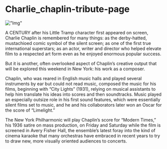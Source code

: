 # Charlie_chaplin-tribute-page

!["Img"](https://static01.nyt.com/images/2014/09/19/arts/19CHAPLIN/19CHAPLIN-jumbo.jpg?quality=90&auto=webp)

 
A CENTURY after his Little Tramp character first appeared on screen, Charlie Chaplin is remembered for many things: as the derby-hatted, mustachioed comic symbol of the silent screen; as one of the first true international superstars; as an actor, writer and director who helped elevate film to a respected art form even as he enjoyed enormous popular success.

But it is another, often overlooked aspect of Chaplin’s creative output that will be explored this weekend in New York: his work as a composer.

Chaplin, who was reared in English music halls and played several instruments by ear but could not read music, composed the music for his films, beginning with “City Lights” (1931), relying on musical assistants to help him translate his ideas into scores and then soundtracks. Music played an especially outsize role in his first sound features, which were essentially silent films set to music, and he and his collaborators later won an Oscar for the score of “Limelight.”

The New York Philharmonic will play Chaplin’s score for “Modern Times,” his 1936 satire on mass production, on Friday and Saturday while the film is screened in Avery Fisher Hall, the ensemble’s latest foray into the kind of cinema karaoke that many orchestras have embraced in recent years to try to draw new, more visually oriented audiences to concerts.